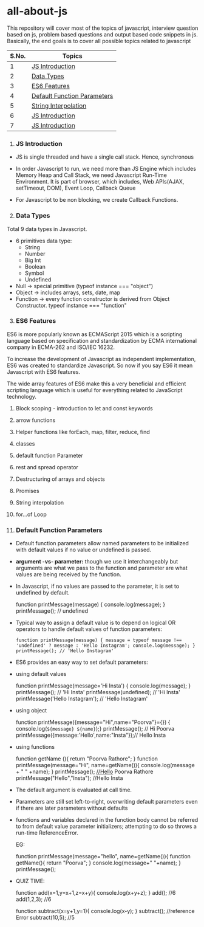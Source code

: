 # all-about-js
This repository will cover most of the topics of javascript, interview question based on js, problem based questions and output based code snippets in js. Basically, the end goals is to cover all possible topics related to javascript

| S.No. | Topics |
|-------|-----------
| 1 | [JS Introduction](#js-introduction)|
| 2 | [Data Types](#data-types)|
| 3 | [ES6 Features](#es6-features)|
| 4 | [Default Function Parameters](#default-parameters)|
| 5 | [String Interpolation](#string-interpolation)|
| 6 | [JS Introduction](#intro)|
| 7 | [JS Introduction](#intro)|

1. ### JS Introduction
- JS is single threaded and have a single call stack. Hence, synchronous

- In order Javascript to run, we need more than JS Engine which includes Memory Heap and Call Stack, we need Javascript Run-Time Environment. It is part of browser, which includes, Web APIs(AJAX, setTimeout, DOM), Event Loop, Callback Queue

- For Javascript to be non blocking, we create Callback Functions.

2. ### Data Types
Total 9 data types in Javascript.

- 6 primitives data type:
    - String
    - Number
    - Big Int
    - Boolean
    - Symbol
    - Undefined
- Null → special primitive (typeof instance === "object")
- Object → includes arrays, sets, date, map
- Function → every function constructor is derived from Object Constructor. typeof instance === "function"

3. ### ES6 Features
ES6 is more popularly known as  ECMAScript 2015 which is a scripting language based on specification and standardization by ECMA international company in ECMA-262 and ISO/IEC 16232.

To increase the development of Javascript as independent implementation, ES6 was created to standardize Javascript. So now if you say ES6 it mean Javascript with ES6 features.

The wide array features of ES6 make this a very beneficial and efficient scripting language which is useful for everything related to JavaScript technology.

1. Block scoping - introduction to let and const keywords
2. arrow functions
3. Helper functions like forEach, map, filter, reduce, find
4. classes 
5. default function Parameter
6. rest and spread operator
7. Destructuring of arrays and objects
8. Promises
9. String interpolation
10. for...of Loop

4. ### Default Function Parameters
- Default function parameters allow named parameters to be initialized with default values if no value or undefined is passed.
- **argument -vs- parameter:** though we use it interchangeably but arguments are what we pass to the function and parameter are what values are being received by the function.
- In Javascript, if no values are passed to the parameter, it is set to undefined by default.

    function printMessage(message) {
        console.log(message);
    }
    printMessage(); // undefined

- Typical way to assign a default value is to depend on logical OR operators to handle default values of function parameters:

    `function printMessage(message) {
       message = typeof message !== 'undefined' ? message : 'Hello Instagram';
       console.log(message);
    }
    printMessage(); // 'Hello Instagram'`
    
- ES6 provides an easy way to set default parameters:
- using default values

    function printMessage(message='Hi Insta') {
      console.log(message);
    }
    printMessage(); // 'Hi Insta'
    printMessage(undefined); // 'Hi Insta'
    printMessage('Hello Instagram'); // 'Hello Instagram'

- using object

    function printMessage({message="Hi",name="Poorva"}={}) {
    console.log(`${message} ${name}`);}
    printMessage(); // Hi Poorva
    printMessage({message:'Hello',name:"Insta"});// Hello Insta

- using functions

    function getName (){
    return "Poorva Rathore";
    }
    function printMessage(message="Hi", name=getName()){
    console.log(message + " " +name);
    }
    printMessage(); [//Hello](//hello) Poorva Rathore
    printMessage("Hello","Insta"); //Hello Insta

- The default argument is evaluated at call time.
- Parameters are still set left-to-right, overwriting default parameters even if there are later parameters without defaults
- functions and variables declared in the function body cannot be referred to from default value parameter initializers; attempting to do so throws a run-time ReferenceError.

    EG:

    function printMessage(message="hello", name=getName()){
    function getName(){
    return "Poorva";
    }
    console.log(message+" "+name);
    }
    printMessage(); 

- QUIZ TIME:

    function add(x=1,y=x+1,z=x+y){
    console.log(x+y+z);
    }
    add(); //6
    add(1,2,3); //6

    function subtract(x=y+1,y=1){
    console.log(x-y);
    }
    subtract(); //reference Error
    subtract(10,5); //5

